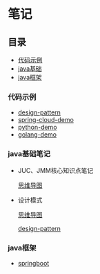 # 笔记

## 目录


* [代码示例](###代码示例)
* [java基础](###java基础笔记)
* [java框架](###java框架)

### 代码示例

* [design-pattern](design-pattern/README.md)
* [spring-cloud-demo](https://github.com/vvyun/spring-cloud-demo.git)
* [python-demo](python-demo/README.md)
* [golang-demo](golang-demo/README.md)

### java基础笔记 
    
- JUC、JMM核心知识点笔记

   [思维导图](https://www.processon.com/mindmap/5eff01d4f346fb1ae5900c7d)

- 设计模式

   [思维导图](https://www.processon.com/mindmap/5f2779360791291b9977c9a5)

   [design-pattern](./design-pattern/README.md)

### java框架 

* [springboot](springboot.md)

